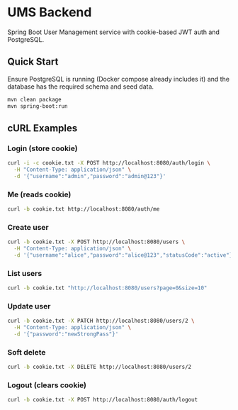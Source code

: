 # UMS Backend

Spring Boot User Management service with cookie-based JWT auth and PostgreSQL.

## Quick Start

Ensure PostgreSQL is running (Docker compose already includes it) and the database has the required schema and seed data.

```bash
mvn clean package
mvn spring-boot:run
```

## cURL Examples

### Login (store cookie)
```bash
curl -i -c cookie.txt -X POST http://localhost:8080/auth/login \
  -H "Content-Type: application/json" \
  -d '{"username":"admin","password":"admin@123"}'
```

### Me (reads cookie)
```bash
curl -b cookie.txt http://localhost:8080/auth/me
```

### Create user
```bash
curl -b cookie.txt -X POST http://localhost:8080/users \
  -H "Content-Type: application/json" \
  -d '{"username":"alice","password":"alice@123","statusCode":"active"}'
```

### List users
```bash
curl -b cookie.txt "http://localhost:8080/users?page=0&size=10"
```

### Update user
```bash
curl -b cookie.txt -X PATCH http://localhost:8080/users/2 \
  -H "Content-Type: application/json" \
  -d '{"password":"newStrongPass"}'
```

### Soft delete
```bash
curl -b cookie.txt -X DELETE http://localhost:8080/users/2
```

### Logout (clears cookie)
```bash
curl -b cookie.txt -X POST http://localhost:8080/auth/logout
```
